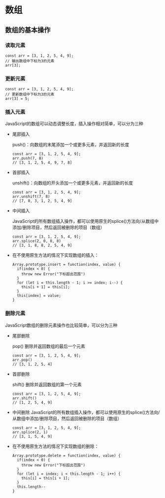 # 数组

## 数组的基本操作

### 读取元素
```
const arr = [3, 1, 2, 5, 4, 9];
// 输出数组中下标为3的元素
arr[3];
```

### 更新元素
```
const arr = [3, 1, 2, 5, 4, 9];
// 更新数组中下标为3的元素
arr[3] = 5;
```

### 插入元素
JavaScript的数组可以动态调整长度，插入操作相对简单，可以分为三种
- 尾部插入
  
  push()：向数组的末尾添加一个或更多元素，并返回新的长度
  ```
  const arr = [3, 1, 2, 5, 4, 9];
  arr.push(7, 8)
  // [3, 1, 2, 5, 4, 9, 7, 8]
  ```
- 首部插入
  
  unshift()：向数组的开头添加一个或更多元素，并返回新的长度
  ```
  const arr = [3, 1, 2, 5, 4, 9];
  arr.unshift(7, 8)
  // [7, 8, 3, 1, 2, 5, 4, 9]
  ```
- 中间插入
  
  JavaScript的所有数组插入操作，都可以使用原生的splice()方法向/从数组中添加/删除项目，然后返回被删除的项目（数组）
  ```
  const arr = [3, 1, 2, 5, 4, 9];
  arr.splice(2, 0, 8, 8)
  // [3, 1, 8, 8, 2, 5, 4, 9]
  ```
- 在不使用原生方法的情况下实现数组的插入：
  ```
  Array.prototype.insert = function(index, value) {
    if(index < 0) {
      throw new Error("下标超出范围")
    }
    for (let i = this.length - 1; i >= index; i--) {
      this[i + 1] = this[i];
    }
    this[index] = value;
  }
  ```

### 删除元素
JavaScript数组的删除元素操作也比较简单，可以分为三种
- 尾部删除
  
  pop()	删除并返回数组的最后一个元素
  ```
  const arr = [3, 1, 2, 5, 4, 9];
  arr.pop()
  // [3, 1, 2, 5, 4]
  ```
- 首部删除
  
  shift() 删除并返回数组的第一个元素
  ```
  const arr = [3, 1, 2, 5, 4, 9];
  arr.shift()
  // [1, 2, 5, 4, 9]
  ```
- 中间删除
  JavaScript的所有数组插入操作，都可以使用原生的splice()方法向/从数组中添加/删除项目，然后返回被删除的项目（数组）
  ```
  const arr = [3, 1, 2, 5, 4, 9];
  arr.splice(2, 1)
  // [3, 1, 5, 4, 9]
  ```
- 在不使用原生方法的情况下实现数组的删除：
  ```
  Array.prototype.delete = function(index, value) {
    if(index < 0) {
      throw new Error("下标超出范围")
    }
    for (let i = index; i < this.length - 1; i++) {
      this[i] = this[i + 1];
    }
    this.length--
  }
  ```